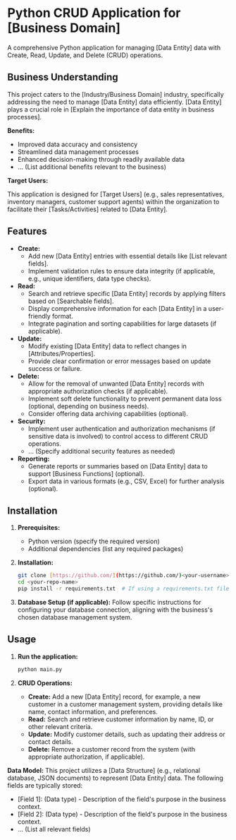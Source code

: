 # Python CRUD Application for [Business Domain]

A comprehensive Python application for managing [Data Entity] data with Create, Read, Update, and Delete (CRUD) operations.

## Business Understanding

This project caters to the [Industry/Business Domain] industry, specifically addressing the need to manage [Data Entity] data efficiently. [Data Entity] plays a crucial role in [Explain the importance of data entity in business processes].

**Benefits:**

* Improved data accuracy and consistency
* Streamlined data management processes
* Enhanced decision-making through readily available data
* ... (List additional benefits relevant to the business)

**Target Users:**

This application is designed for [Target Users] (e.g., sales representatives, inventory managers, customer support agents) within the organization to facilitate their [Tasks/Activities] related to [Data Entity].

## Features

* **Create:**
    * Add new [Data Entity] entries with essential details like [List relevant fields].
    * Implement validation rules to ensure data integrity (if applicable, e.g., unique identifiers, data type checks).
* **Read:**
    * Search and retrieve specific [Data Entity] records by applying filters based on [Searchable fields].
    * Display comprehensive information for each [Data Entity] in a user-friendly format.
    * Integrate pagination and sorting capabilities for large datasets (if applicable).
* **Update:**
    * Modify existing [Data Entity] data to reflect changes in [Attributes/Properties].
    * Provide clear confirmation or error messages based on update success or failure.
* **Delete:**
    * Allow for the removal of unwanted [Data Entity] records with appropriate authorization checks (if applicable).
    * Implement soft delete functionality to prevent permanent data loss (optional, depending on business needs).
    * Consider offering data archiving capabilities (optional).
* **Security:**
    * Implement user authentication and authorization mechanisms (if sensitive data is involved) to control access to different CRUD operations.
    * ... (Specify additional security features as needed)
* **Reporting:**
    * Generate reports or summaries based on [Data Entity] data to support [Business Functions] (optional).
    * Export data in various formats (e.g., CSV, Excel) for further analysis (optional).

## Installation

1. **Prerequisites:**
    * Python version (specify the required version)
    * Additional dependencies (list any required packages)

2. **Installation:**
    ```bash
    git clone [https://github.com/](https://github.com/)<your-username>/<your-repo-name>.git
    cd <your-repo-name>
    pip install -r requirements.txt  # If using a requirements.txt file
    ```

3. **Database Setup (if applicable):**
    Follow specific instructions for configuring your database connection, aligning with the business's chosen database management system.

## Usage

1. **Run the application:**
    ```bash
    python main.py
    ```

2. **CRUD Operations:**
    * **Create:** Add a new [Data Entity] record, for example, a new customer in a customer management system, providing details like name, contact information, and preferences.
    * **Read:** Search and retrieve customer information by name, ID, or other relevant criteria.
    * **Update:** Modify customer details, such as updating their address or contact details.
    * **Delete:** Remove a customer record from the system (with appropriate authorization, if applicable).

**Data Model:**
This project utilizes a [Data Structure] (e.g., relational database, JSON documents) to represent [Data Entity] data. The following fields are typically stored:
   * [Field 1]: (Data type) - Description of the field's purpose in the business context.
   * [Field 2]: (Data type) - Description of the field's purpose in the business context.
   * ... (List all relevant fields)

